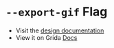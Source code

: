 # `--export-gif` Flag

- Visit the [design documentation](../docs/--export-gif.md)
- View it on Grida [Docs](https://grida.co/docs/flags/--export-gif)
